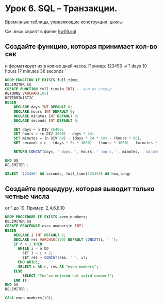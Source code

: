 # Урок 6. SQL – Транзакции.

Временные таблицы, управляющие конструкции, циклы

См. весь скрипт в файле [hw06.sql](./hw06.sql)

## Создайте функцию, которая принимает кол-во сек

и форматирует их в кол-во дней часов.
Пример: 123456 ->'1 days 10 hours 17 minutes 36 seconds '

```sql
DROP FUNCTION IF EXISTS full_time;
DELIMITER $$
CREATE FUNCTION full_time(n INT) -- кол-во секунд
RETURNS VARCHAR(100)
DETERMINISTIC
BEGIN
	DECLARE days INT DEFAULT 0;
	DECLARE hours INT DEFAULT 0;
    DECLARE minutes INT DEFAULT 0;
    DECLARE seconds INT DEFAULT 0;

    SET days = n DIV 86400;
    SET hours = (n DIV 3600) - days * 24;
    SET minutes = (n DIV 60) - (days * 24 * 60) - (hours * 60);
    SET seconds = n - (days * 24 * 3600) - (hours * 3600) - (minutes * 60);

    RETURN CONCAT(days, ' days, ', hours, ' hours, ', minutes, ' minutes, ', seconds, ' seconds.');

END $$
DELIMITER ;

SELECT '123456' AS seconds, full_time(123456) AS how_long;
```

## Создайте процедуру, которая выводит только четные числа

от 1 до 10.
Пример: 2,4,6,8,10

```sql
DROP PROCEDURE IF EXISTS even_numbers;
DELIMITER $$
CREATE PROCEDURE even_numbers(n INT)
BEGIN
	DECLARE i INT DEFAULT 2;
    DECLARE res VARCHAR(100) DEFAULT CONCAT(i, ' ');
    IF n > 2 THEN
      WHILE i < n DO
        SET i = i + 2;
        SET res = CONCAT(res, ' ', i);
      END WHILE;
      SELECT n AS n, res AS "even numbers";
	ELSE
		SELECT "You've entered not valid number!";
	END IF;
END $$
DELIMITER ;

CALL even_numbers(10);
```
